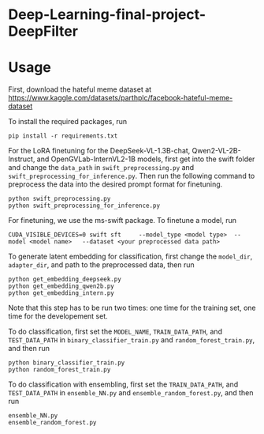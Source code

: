 # Deep-Learning-final-project-DeepFilter



# Usage
First, download the hateful meme dataset at https://www.kaggle.com/datasets/parthplc/facebook-hateful-meme-dataset


To install the required packages, run
```
pip install -r requirements.txt
```

For the LoRA finetuning for the DeepSeek-VL-1.3B-chat, Qwen2-VL-2B-Instruct, and OpenGVLab-InternVL2-1B models, first get into the swift folder and change the `data_path` in `swift_preprocessing.py` and `swift_preprocessing_for_inference.py`.
Then run the following command to preprocess the data into the desired prompt format for finetuning.
```
python swift_preprocessing.py
python swift_preprocessing_for_inference.py
```

For finetuning, we use the ms-swift package. To finetune a model, run
```
CUDA_VISIBLE_DEVICES=0 swift sft     --model_type <model type>  --model <model name>   --dataset <your preprocessed data path>
```

To generate latent embedding for classification, first change the `model_dir`, `adapter_dir`, and path to the preprocessed data, then run
```
python get_embedding_deepseek.py
python get_embedding_qwen2b.py
python get_embedding_intern.py
```
Note that this step has to be run two times: one time for the training set, one time for the developement set.

To do classification, first set the `MODEL_NAME`, `TRAIN_DATA_PATH`, and `TEST_DATA_PATH` in `binary_classifier_train.py` and `random_forest_train.py`, and then run
```
python binary_classifier_train.py
python random_forest_train.py
```
To do classification with ensembling, first set the `TRAIN_DATA_PATH`, and `TEST_DATA_PATH` in `ensemble_NN.py` and `ensemble_random_forest.py`, and then run
```
ensemble_NN.py
ensemble_random_forest.py
```


